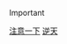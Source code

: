 > [!IMPORTANT]
> [注意一下](https://github.com/Ad-closeNN/Survive618/commit/9176c8c608fceec4156069140e419e1208cc121f#r138671920)
>[逆天](https://github.com/Ad-closeNN/Survive618/commit/9176c8c608fceec4156069140e419e1208cc121f#r138672136)
